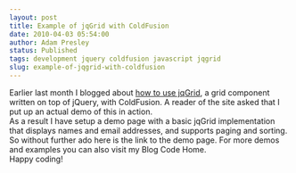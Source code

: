 ```yaml
---
layout: post
title: Example of jqGrid with ColdFusion
date: 2010-04-03 05:54:00
author: Adam Presley
status: Published
tags: development jquery coldfusion javascript jqgrid
slug: example-of-jqgrid-with-coldfusion
---
```

Earlier last month I blogged about [how to use jqGrid](#!post/2010/03/using-jqgrid-with-coldfusion), a grid
component written on top of jQuery, with ColdFusion. A reader of the
site asked that I put up an actual demo of this in action.   
As a result I have setup a demo page with a basic jqGrid implementation
that displays names and email addresses, and supports paging and
sorting. So without further ado here is the link to the demo page.
For more demos and examples you can also visit my Blog Code Home.   
Happy coding!